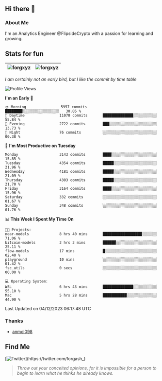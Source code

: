 ## Hi there 👋

### About Me

I'm an Analytics Engineer @FlipsideCrypto with a passion for learning and growing.
  
## Stats for fun

| <img align="center" src="https://github-readme-streak-stats.herokuapp.com/?user=forgxyz&theme=tokyonight" alt="forgxyz" /> | <img align="center" src="https://github-readme-stats.vercel.app/api?username=forgxyz&theme=tokyonight&show_icons=true" alt="forgxyz" /> |
| ------------- |------------- |

*I am certainly not an early bird, but I like the commit by time table*  

<!--START_SECTION:waka-->
![Profile Views](http://img.shields.io/badge/Profile%20Views-1-blue)

**I'm an Early 🐤** 

```text
🌞 Morning                5957 commits        ████████░░░░░░░░░░░░░░░░░   30.05 % 
🌆 Daytime                11070 commits       ██████████████░░░░░░░░░░░   55.84 % 
🌃 Evening                2722 commits        ███░░░░░░░░░░░░░░░░░░░░░░   13.73 % 
🌙 Night                  76 commits          ░░░░░░░░░░░░░░░░░░░░░░░░░   00.38 % 
```
📅 **I'm Most Productive on Tuesday** 

```text
Monday                   3143 commits        ████░░░░░░░░░░░░░░░░░░░░░   15.85 % 
Tuesday                  4354 commits        █████░░░░░░░░░░░░░░░░░░░░   21.96 % 
Wednesday                4181 commits        █████░░░░░░░░░░░░░░░░░░░░   21.09 % 
Thursday                 4303 commits        █████░░░░░░░░░░░░░░░░░░░░   21.70 % 
Friday                   3164 commits        ████░░░░░░░░░░░░░░░░░░░░░   15.96 % 
Saturday                 332 commits         ░░░░░░░░░░░░░░░░░░░░░░░░░   01.67 % 
Sunday                   348 commits         ░░░░░░░░░░░░░░░░░░░░░░░░░   01.76 % 
```


📊 **This Week I Spent My Time On** 

```text
🐱‍💻 Projects: 
near-models              8 hrs 40 mins       ██████████████████░░░░░░░   71.06 % 
bitcoin-models           3 hrs 3 mins        ██████░░░░░░░░░░░░░░░░░░░   25.11 % 
flow-models              17 mins             █░░░░░░░░░░░░░░░░░░░░░░░░   02.40 % 
playground               10 mins             ░░░░░░░░░░░░░░░░░░░░░░░░░   01.42 % 
fsc_utils                0 secs              ░░░░░░░░░░░░░░░░░░░░░░░░░   00.00 % 

💻 Operating System: 
WSL                      6 hrs 43 mins       ██████████████░░░░░░░░░░░   55.10 % 
Mac                      5 hrs 28 mins       ███████████░░░░░░░░░░░░░░   44.90 % 
```


 Last Updated on 04/12/2023 06:17:48 UTC
<!--END_SECTION:waka-->

### Thanks
 - [anmol098](https://github.com/anmol098/waka-readme-stats/)
  
## Find Me
[![Twitter](https://img.shields.io/twitter/url/https/twitter.com/forgash_.svg?style=social&label=Follow%20%40forgash_)](https://twitter.com/forgash_)


> *Throw out your conceited opinions, for it is impossible for a person to begin to learn what he thinks he already knows.* 
